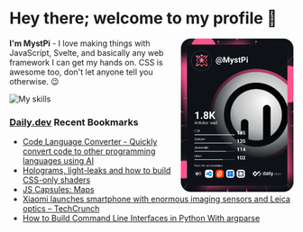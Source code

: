 # Hey there; welcome to my profile 👋

<a href="https://app.daily.dev/MystPi"><img src="https://github.com/MystPi/MystPi/blob/main/devcard.svg" width="200" alt="MystPi's Dev Card" align="right"/></a>

**I'm MystPi** - I love making things with JavaScript, Svelte, and basically any web framework I can get my hands on. CSS is awesome too, don't let anyone tell you otherwise. 😉

![My skills](https://skillicons.dev/icons?i=svelte,js,html,css,py,ruby,react,tailwind)

### [Daily.dev](https://daily.dev) Recent Bookmarks
<!-- daily.dev BOOKMARKS:START -->
- [Code Language Converter - Quickly convert code to other programming languages using AI](https://app.daily.dev/posts/aFwSFl06e?utm_source=rss&utm_medium=bookmarks&utm_campaign=Itr6mLfRdMms0HCyePtl9)
- [Holograms, light-leaks and how to build CSS-only shaders](https://app.daily.dev/posts/8z6O4Fgb3?utm_source=rss&utm_medium=bookmarks&utm_campaign=Itr6mLfRdMms0HCyePtl9)
- [JS Capsules: Maps](https://app.daily.dev/posts/5vGbO5ufm?utm_source=rss&utm_medium=bookmarks&utm_campaign=Itr6mLfRdMms0HCyePtl9)
- [Xiaomi launches smartphone with enormous imaging sensors and Leica optics – TechCrunch](https://app.daily.dev/posts/JgnTcNI4G?utm_source=rss&utm_medium=bookmarks&utm_campaign=Itr6mLfRdMms0HCyePtl9)
- [How to Build Command Line Interfaces in Python With argparse](https://app.daily.dev/posts/6f89133577d267eb574223848332b6cc?utm_source=rss&utm_medium=bookmarks&utm_campaign=Itr6mLfRdMms0HCyePtl9)
<!-- daily.dev BOOKMARKS:END -->
